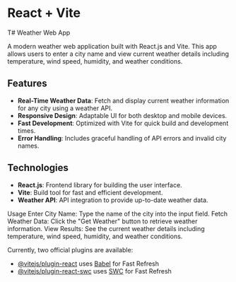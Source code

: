 # React + Vite

T# Weather Web App

A modern weather web application built with React.js and Vite. This app allows users to enter a city name and view current weather details including temperature, wind speed, humidity, and weather conditions.


## Features

- **Real-Time Weather Data**: Fetch and display current weather information for any city using a weather API.
- **Responsive Design**: Adaptable UI for both desktop and mobile devices.
- **Fast Development**: Optimized with Vite for quick build and development times.
- **Error Handling**: Includes graceful handling of API errors and invalid city names.

## Technologies

- **React.js**: Frontend library for building the user interface.
- **Vite**: Build tool for fast and efficient development.
- **Weather API**: API integration to provide up-to-date weather data.

Usage
Enter City Name: Type the name of the city into the input field.
Fetch Weather Data: Click the "Get Weather" button to retrieve weather information.
View Results: See the current weather details including temperature, wind speed, humidity, and weather conditions.


Currently, two official plugins are available:

- [@vitejs/plugin-react](https://github.com/vitejs/vite-plugin-react/blob/main/packages/plugin-react/README.md) uses [Babel](https://babeljs.io/) for Fast Refresh
- [@vitejs/plugin-react-swc](https://github.com/vitejs/vite-plugin-react-swc) uses [SWC](https://swc.rs/) for Fast Refresh
